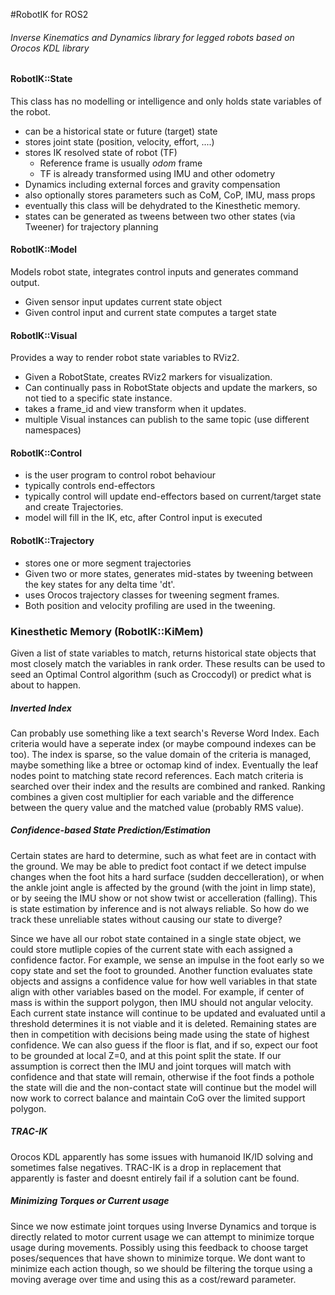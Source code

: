 #RobotIK for ROS2
###### Inverse Kinematics and Dynamics library for legged robots based on Orocos KDL library

#### RobotIK::State
This class has no modelling or intelligence and only holds state variables of the robot. 
  - can be a historical state or future (target) state
  - stores joint state (position, velocity, effort, ....)
  - stores IK resolved state of robot (TF)
    - Reference frame is usually _odom_ frame
    - TF is already transformed using IMU and other odometry
  - Dynamics including external forces and gravity compensation
  - also optionally stores parameters such as CoM, CoP, IMU, mass props
  - eventually this class will be dehydrated to the Kinesthetic memory.
  - states can be generated as tweens between two other states (via Tweener) for trajectory planning

#### RobotIK::Model
Models robot state, integrates control inputs and generates command output.
  - Given sensor input updates current state object
  - Given control input and current state computes a target state 

#### RobotIK::Visual
Provides a way to render robot state variables to RViz2.
  - Given a RobotState, creates RViz2 markers for visualization.
  - Can continually pass in RobotState objects and update the markers, so not tied to a specific state instance.
  - takes a frame_id and view transform when it updates.
  - multiple Visual instances can publish to the same topic (use different namespaces)

#### RobotIK::Control
  - is the user program to control robot behaviour
  - typically controls end-effectors
  - typically control will update end-effectors based on current/target state and
    create Trajectories.
  - model will fill in the IK, etc, after Control input is executed  

#### RobotIK::Trajectory
  - stores one or more segment trajectories
  - Given two or more states, generates mid-states by tweening between the key states
    for any delta time 'dt'.
  - uses Orocos trajectory classes for tweening segment frames.
  - Both position and velocity profiling are used in the tweening.


### Kinesthetic Memory  (RobotIK::KiMem)
Given a list of state variables to match, returns historical state objects that most 
closely match the variables in rank order. These results can be used to seed an Optimal
Control algorithm (such as Croccodyl) or predict what is about to happen. 

##### Inverted Index
Can probably use something like a text search's Reverse Word Index. Each criteria would 
have a seperate index (or maybe compound indexes can be too). The index is sparse, so the
value domain of the criteria is managed, maybe something like a btree or octomap kind of
index. Eventually the leaf nodes point to matching state record references. Each match
criteria is searched over their index and the results are combined and ranked. Ranking
combines a given cost multiplier for each variable and the difference between the query
value and the matched value (probably RMS value).

##### Confidence-based State Prediction/Estimation

Certain states are hard to determine, such as what feet are in contact with the ground.
We may be able to predict foot contact if we detect impulse changes when the foot hits
a hard surface (sudden deccelleration), or when the ankle joint angle is affected by the
ground (with the joint in limp state), or by seeing the IMU show or not show twist or
accelleration (falling). This is state estimation by inference and is not always reliable.
So how do we track these unreliable states without causing our state to diverge?

Since we have all our robot state contained in a single state object, we could store
mutliple copies of the current state with each assigned a confidence factor. For example,
we sense an impulse in the foot early so we copy state and set the foot to grounded.
Another function evaluates state objects and assigns a confidence value for how well
variables in that state align with other variables based on the model. For example, if
center of mass is within the support polygon, then IMU should not angular velocity. Each
current state instance will continue to be updated and evaluated until a threshold
determines it is not viable and it is deleted. Remaining states are then in competition
with decisions being made using the state of highest confidence. We can also guess if the
floor is flat, and if so, expect our foot to be grounded at local Z=0, and at this point
split the state. If our assumption is correct then the IMU and joint torques will match
with confidence and that state will remain, otherwise if the foot finds a pothole the 
state will die and the non-contact state will continue but the model will now work to
correct balance and maintain CoG over the limited support polygon.       

##### TRAC-IK

Orocos KDL apparently has some issues with humanoid IK/ID solving and sometimes false
negatives. TRAC-IK is a drop in replacement that apparently is faster and doesnt entirely
fail if a solution cant be found.

##### Minimizing Torques or Current usage

Since we now estimate joint torques using Inverse Dynamics and torque is directly related
to motor current usage we can attempt to minimize torque usage during movements. Possibly 
using this feedback to choose target poses/sequences that have shown to minimize torque.
We dont want to minimize each action though, so we should be filtering the torque using
a moving average over time and using this as a cost/reward parameter.
 